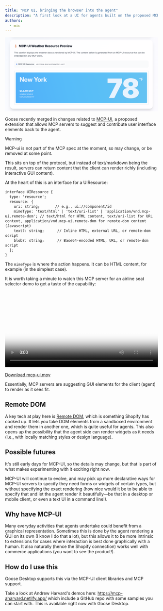 ```yaml
---
title: "MCP UI, bringing the browser into the agent"
description: "A first look at a UI for agents built on the proposed MCP-UI extension"
authors:
  - mic
---
```


![blog cover](mcp-ui-shot.png)

Goose recently merged in changes related to <a href="https://mcpui.dev/">MCP-UI</a>, a proposed extension that allows MCP servers to suggest and contribute user interface elements back to the agent.

> [!WARNING]
> MCP-ui is not part of the MCP spec at the moment, so may change, or be removed at some point.

This sits on top of the protocol, but instead of text/markdown being the result, servers can return content that the client can render richly (including interactive GUI content).

At the heart of this is an interface for a UIResource:

```
interface UIResource {
  type: 'resource';
  resource: {
    uri: string;       // e.g., ui://component/id
    mimeType: 'text/html' | 'text/uri-list' | 'application/vnd.mcp-ui.remote-dom'; // text/html for HTML content, text/uri-list for URL content, application/vnd.mcp-ui.remote-dom for remote-dom content (Javascript)
    text?: string;      // Inline HTML, external URL, or remote-dom script
    blob?: string;      // Base64-encoded HTML, URL, or remote-dom script
  };
}
```

The `mimeType` is where the action happens. It can be HTML content, for example (in the simplest case).

It is worth taking a minute to watch this MCP server for an airline seat selector demo to get a taste of the capability:

<video controls width="100%" poster="mcp-ui-shot.png">
  <source src="./mcp-ui.mov" type="video/quicktime" />
  <!-- Some browsers may not play .mov; keep a direct link as fallback. -->
  Your browser does not support the video tag. You can
  <a href="./mcp-ui.mov">download and watch the video here</a>.
</video>

<p><a href="./mcp-ui.mov">Download mcp-ui.mov</a></p>

Essentially, MCP servers are suggesting GUI elements for the client (agent) to render as it sees fit.

## Remote DOM

A key tech at play here is <a href='https://github.com/Shopify/remote-dom'>Remote DOM</a>, which is something Shopify has cooked up. It lets you take DOM elements from a sandboxed environment and render them in another one, which is quite useful for agents. This also opens up the possibility that the agent side can render widgets as it needs (i.e., with locally matching styles or design language).

## Possible futures

It's still early days for MCP-UI, so the details may change, but that is part of what makes experimenting with it exciting right now.

MCP-UI will continue to evolve, and may pick up more declarative ways for MCP-UI servers to specify they need forms or widgets of certain types, but without specifying the exact rendering (how nice would it be to be able to specify that and let the agent render it beautifully—be that in a desktop or mobile client, or even a text UI in a command line!).


## Why have MCP-UI

Many everyday activities that agents undertake could benefit from a graphical representation. Sometimes this is done by the agent rendering a GUI on its own (I know I do that a lot), but this allows it to be more intrinsic to extensions for cases where interaction is best done graphically with a human. It also naturally (hence the Shopify connection) works well with commerce applications (you want to see the product!).

## How do I use this

Goose Desktop supports this via the MCP-UI client libraries and MCP support.

Take a look at Andrew Harvard's demos here: https://mcp-aharvard.netlify.app/ which include a GitHub repo with some samples you can start with.
This is available right now with Goose Desktop.



<head>
  <meta property="og:title" content="MCP UI, bringing the browser into the agent" />
  <meta property="og:type" content="article" />
  <meta property="og:url" content="https://block.github.io/goose/blog/2025/08/11/mcp-ui-post-browser-world" />
  <meta property="og:description" content="A first look at a UI for agents built on the proposed MCP-UI extension" />
  <meta property="og:image" content="https://block.github.io/goose/assets/images/mcp-ui-shot.png" />
  <meta name="twitter:card" content="summary_large_image" />
  <meta property="twitter:domain" content="block.github.io/goose" />
  <meta name="twitter:title" content="A first look at a UI for agents built on the proposed MCP-UI extension" />
  <meta name="twitter:description" content="A first look at a UI for agents built on the proposed MCP-UI extension" />
  <meta name="twitter:image" content="https://block.github.io/goose/assets/images/mcp-ui-shot.png" />
</head>

